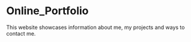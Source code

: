 # Online_Portfolio
This website showcases information about me, my projects and ways to contact me.
